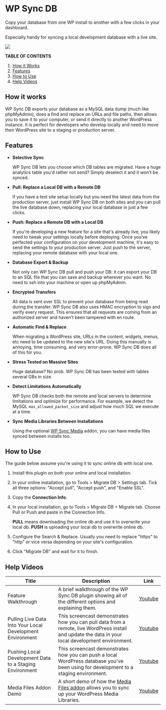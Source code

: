 # WP Sync DB

Copy your database from one WP install to another with a few clicks in your dashboard.

Especially handy for syncing a local development database with a live site.

<img src="https://raw.github.com/slang800/psychic-ninja/master/wp-migrate-db.png"/>

**TABLE OF CONTENTS**

1. [How it Works](#how-it-works)
1. [Features](#features)
1. [How to Use](#how-to-use)
1. [Help Videos](#help-videos)

## How it works

WP Sync DB exports your database as a MySQL data dump (much like phpMyAdmin), does a find and replace on URLs and file paths, then allows you to save it to your computer, or send it directly to another WordPress instance. It is perfect for developers who develop locally and need to move their WordPress site to a staging or production server.

## Features

- **Selective Sync**

  WP Sync DB lets you choose which DB tables are migrated. Have a huge analytics table you'd rather not send? Simply deselect it and it won't be synced.

- **Pull: Replace a Local DB with a Remote DB**

  If you have a test site setup locally but you need the latest data from the production server, just install WP Sync DB on both sites and you can pull the live database down, replacing your local database in just a few clicks.

- **Push: Replace a Remote DB with a Local DB**

  If you're developing a new feature for a site that's already live, you likely need to tweak your settings locally before deploying. Once you've perfected your configuration on your development machine, it's easy to send the settings to your production server. Just push to the server, replacing your remote database with your local one.

- **Database Export & Backup**

  Not only can WP Sync DB pull and push your DB: it can export your DB to an SQL file that you can save and backup wherever you want. No need to ssh into your machine or open up phpMyAdmin.

- **Encrypted Transfers**

  All data is sent over SSL to prevent your database from being read during the transfer. WP Sync DB also uses HMAC encryption to sign and verify every request. This ensures that all requests are coming from an authorized server and haven't been tampered with en route.

- **Automatic Find & Replace**

  When migrating a WordPress site, URLs in the content, widgets, menus, etc need to be updated to the new site's URL. Doing this manually is annoying, time consuming, and very error-prone. WP Sync DB does all of this for you.

- **Stress Tested on Massive Sites**

  Huge database? No prob. WP Sync DB has been tested with tables several GBs in size.

- **Detect Limitations Automatically**

  WP Sync DB checks both the remote and local servers to determine limitations and optimize for performance. For example, we detect the MySQL `max_allowed_packet_size` and adjust how much SQL we execute at a time.

- **Sync Media Libraries Between Installations**

  Using the optional [WP Sync Media](https://github.com/hrsetyono/wp-sync-media) addon, you can have media files synced between installs too.

## How to Use

The guide below assume you're using it to sync online db with local one.

1. Install this plugin on both your online and local installation.
1. In your online installation, go to Tools > Migrate DB > Settings tab. Tick all three options: "Accept pull", "Accept push", and "Enable SSL".
1. Copy the **Connection Info**.
1. In your local installation, go to Tools > Migrate DB > Migrate tab. Choose Pull or Push and paste in the Connection Info.

    **PULL** means downloading the online db and use it to overwrite your local db. **PUSH** is uploading your local db to overwrite online db.

1. Configure the Search & Replace. Usually you need to replace "https" to "http" or vice versa depending on your site's configuration.
1. Click "Migrate DB" and wait for it to finish.

## Help Videos

| Title | Description | Link |
| --- | --- | --- |
| Feature Walkthrough | A brief walkthrough of the WP Sync DB plugin showing all of the different options and explaining them. | [Youtube](https://www.youtube.com/watch?v=u7jFkwwfeJc) |
| Pulling Live Data Into Your Local Development Environment | This screencast demonstrates how you can pull data from a remote, live WordPress install and update the data in your local development environment. | [Youtube](http://www.youtube.com/watch?v=IFdHIpf6jjc) |
| Pushing Local Development Data to a Staging Environment | This screencast demonstrates how you can push a local WordPress database you've been using for development to a staging environment. | [Youtube](http://www.youtube.com/watch?v=FjTzNqAlQE0) |
| Media Files Addon Demo | A short demo of how the [Media Files addon](https://github.com/hrsetyono/wp-sync-media) allows you to sync up your WordPress Media Libraries. | [Youtube](http://www.youtube.com/watch?v=0aR8-jC2XXM) |